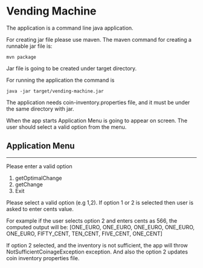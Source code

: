 # Vending Machine

The application is a command line java application.

For creating jar file please use maven.
The maven command for creating a runnable jar file is:

`mvn package`

Jar file is going to be created under target directory.

For running the application the command is

`java -jar target/vending-machine.jar`

The application needs coin-inventory.properties file, and it must be under the same directory with jar.

When the app starts Application Menu is going to appear on screen. The user should select a valid option from the menu.

## Application Menu
***********************************************************************************************

Please enter a valid option
1. getOptimalChange
2. getChange
3. Exit

Please select a valid option (e.g 1,2). If option 1 or 2 is selected then user is asked to enter cents value.

For example if the user selects option 2 and enters cents as 566,
the computed output will be:
[ONE_EURO, ONE_EURO, ONE_EURO, ONE_EURO, ONE_EURO, FIFTY_CENT, TEN_CENT, FIVE_CENT, ONE_CENT]


If option 2 selected, and the inventory is not sufficient, the app will throw NotSufficientCoinageException exception.
And also the option 2 updates coin inventory properties file.
